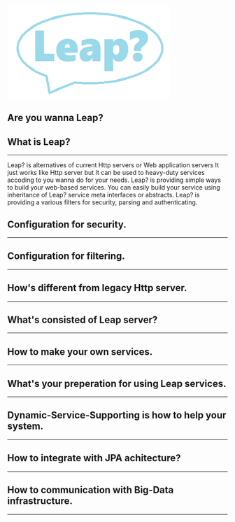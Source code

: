 
![leap-logo](./leap.png)

## Are you wanna Leap?

## What is Leap?
---
Leap? is alternatives of current Http servers or Web application servers
It just works like Http server but It can be used to heavy-duty services accoding to you wanna do for your needs.
Leap? is providing simple ways to build your web-based services.
You can easily build your service using inheritance of Leap? service meta interfaces or abstracts.
Leap? is providing a various filters for security, parsing and authenticating.



## Configuration for security.
---

## Configuration for filtering.
---

## How's different from legacy Http server.
---

## What's consisted of Leap server?
---

## How to make your own services.
---

## What's your preperation for using Leap services.
---

## Dynamic-Service-Supporting is how to help your system.
---

## How to integrate with JPA achitecture?
---

## How to communication with Big-Data infrastructure.
---


